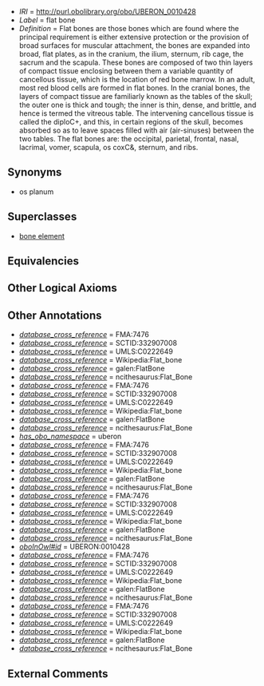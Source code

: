  * *IRI* = http://purl.obolibrary.org/obo/UBERON_0010428
 * *Label* = flat bone
 * *Definition* = Flat bones are those bones which are found where the principal requirement is either extensive protection or the provision of broad surfaces for muscular attachment, the bones are expanded into broad, flat plates, as in the cranium, the ilium, sternum, rib cage, the sacrum and the scapula. These bones are composed of two thin layers of compact tissue enclosing between them a variable quantity of cancellous tissue, which is the location of red bone marrow. In an adult, most red blood cells are formed in flat bones. In the cranial bones, the layers of compact tissue are familiarly known as the tables of the skull; the outer one is thick and tough; the inner is thin, dense, and brittle, and hence is termed the vitreous table. The intervening cancellous tissue is called the diploC+, and this, in certain regions of the skull, becomes absorbed so as to leave spaces filled with air (air-sinuses) between the two tables. The flat bones are: the occipital, parietal, frontal, nasal, lacrimal, vomer, scapula, os coxC&, sternum, and ribs.

## Synonyms

 * os planum

## Superclasses

 * [bone element](../../UBERON/74/UBERON_0001474.md)

## Equivalencies


## Other Logical Axioms


## Other Annotations

 * *[database_cross_reference](../../ef/oboInOwl#hasDbXref.md)* = FMA:7476
 * *[database_cross_reference](../../ef/oboInOwl#hasDbXref.md)* = SCTID:332907008
 * *[database_cross_reference](../../ef/oboInOwl#hasDbXref.md)* = UMLS:C0222649
 * *[database_cross_reference](../../ef/oboInOwl#hasDbXref.md)* = Wikipedia:Flat_bone
 * *[database_cross_reference](../../ef/oboInOwl#hasDbXref.md)* = galen:FlatBone
 * *[database_cross_reference](../../ef/oboInOwl#hasDbXref.md)* = ncithesaurus:Flat_Bone
 * *[database_cross_reference](../../ef/oboInOwl#hasDbXref.md)* = FMA:7476
 * *[database_cross_reference](../../ef/oboInOwl#hasDbXref.md)* = SCTID:332907008
 * *[database_cross_reference](../../ef/oboInOwl#hasDbXref.md)* = UMLS:C0222649
 * *[database_cross_reference](../../ef/oboInOwl#hasDbXref.md)* = Wikipedia:Flat_bone
 * *[database_cross_reference](../../ef/oboInOwl#hasDbXref.md)* = galen:FlatBone
 * *[database_cross_reference](../../ef/oboInOwl#hasDbXref.md)* = ncithesaurus:Flat_Bone
 * *[has_obo_namespace](../../ce/oboInOwl#hasOBONamespace.md)* = uberon
 * *[database_cross_reference](../../ef/oboInOwl#hasDbXref.md)* = FMA:7476
 * *[database_cross_reference](../../ef/oboInOwl#hasDbXref.md)* = SCTID:332907008
 * *[database_cross_reference](../../ef/oboInOwl#hasDbXref.md)* = UMLS:C0222649
 * *[database_cross_reference](../../ef/oboInOwl#hasDbXref.md)* = Wikipedia:Flat_bone
 * *[database_cross_reference](../../ef/oboInOwl#hasDbXref.md)* = galen:FlatBone
 * *[database_cross_reference](../../ef/oboInOwl#hasDbXref.md)* = ncithesaurus:Flat_Bone
 * *[database_cross_reference](../../ef/oboInOwl#hasDbXref.md)* = FMA:7476
 * *[database_cross_reference](../../ef/oboInOwl#hasDbXref.md)* = SCTID:332907008
 * *[database_cross_reference](../../ef/oboInOwl#hasDbXref.md)* = UMLS:C0222649
 * *[database_cross_reference](../../ef/oboInOwl#hasDbXref.md)* = Wikipedia:Flat_bone
 * *[database_cross_reference](../../ef/oboInOwl#hasDbXref.md)* = galen:FlatBone
 * *[database_cross_reference](../../ef/oboInOwl#hasDbXref.md)* = ncithesaurus:Flat_Bone
 * *[oboInOwl#id](../../id/oboInOwl#id.md)* = UBERON:0010428
 * *[database_cross_reference](../../ef/oboInOwl#hasDbXref.md)* = FMA:7476
 * *[database_cross_reference](../../ef/oboInOwl#hasDbXref.md)* = SCTID:332907008
 * *[database_cross_reference](../../ef/oboInOwl#hasDbXref.md)* = UMLS:C0222649
 * *[database_cross_reference](../../ef/oboInOwl#hasDbXref.md)* = Wikipedia:Flat_bone
 * *[database_cross_reference](../../ef/oboInOwl#hasDbXref.md)* = galen:FlatBone
 * *[database_cross_reference](../../ef/oboInOwl#hasDbXref.md)* = ncithesaurus:Flat_Bone
 * *[database_cross_reference](../../ef/oboInOwl#hasDbXref.md)* = FMA:7476
 * *[database_cross_reference](../../ef/oboInOwl#hasDbXref.md)* = SCTID:332907008
 * *[database_cross_reference](../../ef/oboInOwl#hasDbXref.md)* = UMLS:C0222649
 * *[database_cross_reference](../../ef/oboInOwl#hasDbXref.md)* = Wikipedia:Flat_bone
 * *[database_cross_reference](../../ef/oboInOwl#hasDbXref.md)* = galen:FlatBone
 * *[database_cross_reference](../../ef/oboInOwl#hasDbXref.md)* = ncithesaurus:Flat_Bone

## External Comments


